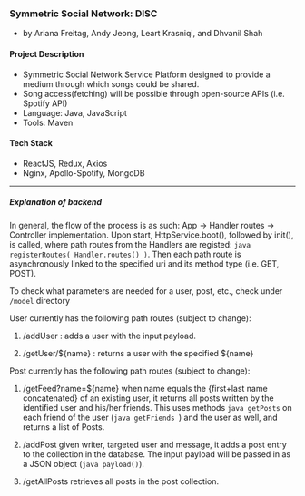 ### Symmetric Social Network: DISC
- by Ariana Freitag, Andy Jeong, Leart Krasniqi, and Dhvanil Shah

#### Project Description
- Symmetric Social Network Service Platform designed to provide a medium through which songs could be shared. 
- Song access(fetching) will be possible through open-source APIs (i.e. Spotify API)
- Language: Java, JavaScript
- Tools: Maven

#### Tech Stack
- ReactJS, Redux, Axios
- Nginx, Apollo-Spotify, MongoDB
********
##### Explanation of backend
In general, the flow of the process is as such:
App -> Handler routes -> Controller implementation. Upon start, HttpService.boot(), followed by init(), is called, where path routes from the Handlers are registed: ```java registerRoutes( Handler.routes() )```. Then each path route is asynchronously linked to the specified uri and its method type (i.e. GET, POST). 

To check what parameters are needed for a user, post, etc., check under ```/model``` directory

User currently has the following path routes (subject to change):
  1) /addUser : adds a user with the input payload. 
  
  2) /getUser/${name} : returns a user with the specified ${name}

Post currently has the following path routes (subject to change): 
  1) /getFeed?name=${name}
  when name equals the {first+last name concatenated} of an existing user, it returns all posts written by the identified user and his/her friends. This uses methods ```java getPosts``` on each friend of the user (```java getFriends ```) and the user as well, and returns a list of Posts.
  
  2) /addPost
  given writer, targeted user and message, it adds a post entry to the collection in the database. The input payload will be passed in as a JSON object (```java payload()```). 
  
  3) /getAllPosts
  retrieves all posts in the post collection.


